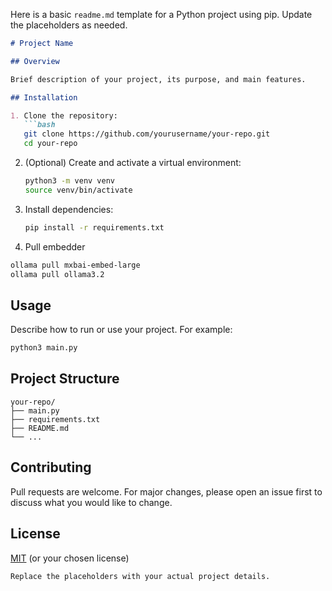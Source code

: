 Here is a basic `readme.md` template for a Python project using pip. Update the placeholders as needed.

```markdown
# Project Name

## Overview

Brief description of your project, its purpose, and main features.

## Installation

1. Clone the repository:
   ```bash
   git clone https://github.com/yourusername/your-repo.git
   cd your-repo
   ```
2. (Optional) Create and activate a virtual environment:
   ```bash
   python3 -m venv venv
   source venv/bin/activate
   ```
3. Install dependencies:
   ```bash
   pip install -r requirements.txt
   ```
4. Pull embedder
```bash
ollama pull mxbai-embed-large
ollama pull ollama3.2
```

## Usage

Describe how to run or use your project. For example:
```bash
python3 main.py
```



## Project Structure

```
your-repo/
├── main.py
├── requirements.txt
├── README.md
└── ...
```

## Contributing

Pull requests are welcome. For major changes, please open an issue first to discuss what you would like to change.

## License

[MIT](LICENSE) (or your chosen license)
```
Replace the placeholders with your actual project details.